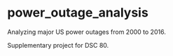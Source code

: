 # power_outage_analysis
Analyzing major US power outages from 2000 to 2016.

Supplementary project for DSC 80.
